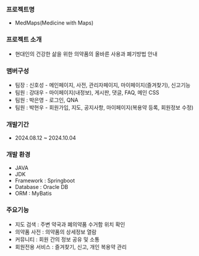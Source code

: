### **프로젝트명**
- MedMaps(Medicine with Maps)

### **프로젝트 소개** 
- 현대인의 건강한 삶을 위한 의약품의 올바른 사용과 폐기방법 안내

### **맴버구성** 
- 팀장 : 신호성 - 메인페이지, 사전, 관리자페이지, 마이페이지(즐겨찾기), 신고기능
- 팀원 : 강대우 - 마이페이지(내정보), 게시판, 댓글, FAQ, 메인 CSS
- 팀원 : 박은영 - 로그인, QNA
- 팀원 : 박현우 - 회원가입, 지도, 공지사항, 마이페이지(복용약 등록, 회원정보 수정)

### **개발기간** 
- 2024.08.12 ~ 2024.10.04

### **개발 환경** 
- JAVA
- JDK
- Framework : Springboot
- Database : Oracle DB
- ORM : MyBatis

### **주요기능** 
- 지도 검색 : 주변 약국과 폐의약품 수거함 위치 확인
- 의약품 사전 : 의약품의 상세정보 열람
- 커뮤니티 : 회원 간의 정보 공유 및 소통
- 회원전용 서비스 : 즐겨찾기, 신고, 개인 복용약 관리

